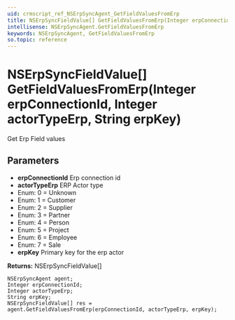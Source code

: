 ```yaml
---
uid: crmscript_ref_NSErpSyncAgent_GetFieldValuesFromErp
title: NSErpSyncFieldValue[] GetFieldValuesFromErp(Integer erpConnectionId, Integer actorTypeErp, String erpKey)
intellisense: NSErpSyncAgent.GetFieldValuesFromErp
keywords: NSErpSyncAgent, GetFieldValuesFromErp
so.topic: reference
---
```


# NSErpSyncFieldValue[] GetFieldValuesFromErp(Integer erpConnectionId, Integer actorTypeErp, String erpKey)

Get Erp Field values

## Parameters

* **erpConnectionId** Erp connection id
* **actorTypeErp** ERP Actor type
* Enum: 0 = Unknown
* Enum: 1 = Customer
* Enum: 2 = Supplier
* Enum: 3 = Partner
* Enum: 4 = Person
* Enum: 5 = Project
* Enum: 6 = Employee
* Enum: 7 = Sale
* **erpKey** Primary key for the erp actor

**Returns:** NSErpSyncFieldValue[]

```crmscript
NSErpSyncAgent agent;
Integer erpConnectionId;
Integer actorTypeErp;
String erpKey;
NSErpSyncFieldValue[] res = agent.GetFieldValuesFromErp(erpConnectionId, actorTypeErp, erpKey);
```

